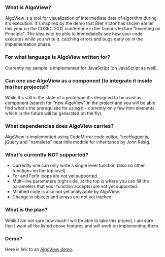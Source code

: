 ### What is AlgoView?
AlgoView is a tool for visualization of intermediate data of algorithm during it's execution.
It's inspired by the demo that Bret Victor has shown earlier this year on the CUSEC 2012 conference in the famous lecture "Inventing on Principle".
The idea is to be able to immediatelly see how your code executes while you write it, catching errors and bugs early on in the implementation phase.
### For what language is AlgoView written for?
Currently my sample is implemented for JavaScript (on JavaScript as well).
### Can one use AlgoView as a component (to integrate it inside his/her projects)?
While it's still in the state of a prototype it's designed to be used as component (search for "new AlgoView" in the project and you will be able find what's the prerequisite for using it - currently only few html elements, which in the future will be generated on the fly).
### What dependencies does AlgoView carries?
AlgoView is implemented using CodeMirror code editor, TreeHugger.js, jQuery and "nameless" neat little module for inheritance by John Resig.
### What's currently NOT supported?
* Currently one can only write a single level function (also no other functions on the top level).
* For and ForIn loops are not yet supported.
* Multi-line parameters (right side, at the top is where you can fill the parameters that your function accepts) are not yet supported.
* Minified code is also not yet analyzable by AlgoView.
* Change in objects and arrays are not yet tracked.

### What is the plan?
While I am not sure how much I will be able to take this project, I am sure that I want all the listed above features and will work on implementing them.

### Demo?
Here is link to an [AlgoView demo](http://nicroto.github.com/AlgoView/).